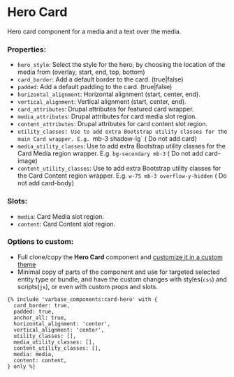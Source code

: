 # Hero Card

Hero card component for a media and a text over the media.

### Properties:
* `hero_style`: Select the style for the hero, by choosing the location of the media from (overlay, start, end, top, bottom)
* `card_border`: Add a default border to the card. (true|false)
* `padded`: Add a default padding to the card. (true|false)
* `horizontal_alignment`: Horizontal alignment (start, center, end).
* `vertical_alignment`: Vertical alignment (start, center, end).
* `card_attributes`: Drupal attributes for featured card wrapper.
* `media_attributes`: Drupal attributes for card media slot region.
* `content_attributes`: Drupal attributes for card content slot region.
* `utility_classes: Use to add extra Bootstrap utility classes for the main Card wrapper. E.g. `mb-3 shadow-lg` ( Do not add card)
* `media_utility_classes`: Use to add extra Bootstrap utility classes for the Card Media region wrapper. E.g. `bg-secondary mb-3` ( Do not add card-image)
* `content_utility_classes`: Use to add extra Bootstrap utility classes for the Card Content region wrapper. E.g. `w-75 mb-3 overflow-y-hidden`  ( Do not add card-body)

### Slots:
* `media`: Card Media slot region.
* `content`: Card Content slot region.

### Options to custom:
- Full clone/copy the **Hero Card** component and [customize it in a custom theme](https://docs.varbase.vardot.com/v/10.0.x/developers/theme-development-with-varbase/customize-a-varbase-sdc-component-in-a-custom-theme)
- Minimal copy of parts of the component and use for targeted selected entity type or bundle, and have the custom changes with styles(`css`) and scripts(`js`), or even with custom props and slots.
```
{% include 'varbase_components:card-hero' with {
  card_border: true,
  padded: true,
  anchor_all: true,
  horizontal_alignment: 'center',
  vertical_alignment: 'center',
  utility_classes: [],
  media_utility_classes: [],
  content_utility_classes: [],
  media: media,
  content: content,
} only %}
```
